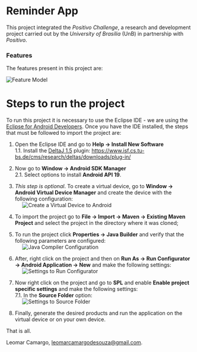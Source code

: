 # Reminder App
This project integrated the *Positivo Challenge*, a research and development project carried out by the *University of Brasília* (UnB) in partnership with *Positivo*.

### Features
The features present in this project are:

![Feature Model](https://i.imgur.com/RwHTl4v.png)


# Steps to run the project
To run this project it is necessary to use the Eclipse IDE - we are using the [Eclipse for Android Developers](https://www.eclipse.org/downloads/packages/eclipse-android-developers/neonm6). Once you have the IDE installed, the steps that must be followed to import the project are:

1. Open the Eclipse IDE and go to **Help -> Install New Software** <br />
1.1. Install the [DeltaJ 1.5](https://www.tu-braunschweig.de/isf/research/deltas/) plugin: https://www.isf.cs.tu-bs.de/cms/research/deltas/downloads/plug-in/

2. Now go to **Window -> Android SDK Manager**<br />
2.1. Select options to install **Android API 19**.

3. *This step is optional*. To create a virtual device, go to **Window -> Android Virtual Device Manager** and create the device with the following configuration: <br /> &nbsp;&nbsp;&nbsp;&nbsp;&nbsp;![Create a Virtual Device to Android](https://i.imgur.com/nGM9z8u.png)

4. To import the project go to **File -> Import -> Maven -> Existing Maven Project** and select the project in the directory where it was cloned;

5. To run the project click **Properties -> Java Builder**  and verify that the following parameters are configured: <br /> &nbsp;&nbsp;&nbsp;&nbsp;&nbsp;![Java Compiler Configuration](https://i.imgur.com/z30LeVx.png)

6. After, right click on the project and then on **Run As -> Run Configurator -> Android Application -> New** and make the following settings: <br /> &nbsp;&nbsp;&nbsp;&nbsp;&nbsp;![Settings to Run Configurator](https://i.imgur.com/gasu7hI.png)

7. Now right click on the project and go to **SPL** and enable **Enable project specific settings** and make the following settings: <br />
7.1. In the **Source Folder** option: <br /> &nbsp;&nbsp;&nbsp;&nbsp;&nbsp;![Settings to Source Folder](https://i.imgur.com/53MyHiO.png)

8. Finally, generate the desired products and run the application on the virtual device or on your own device.

That is all.

Leomar Camargo, [leomarcamargodesouza@gmail.com](mailto:leomarcamargodesouza@gmail.com).
